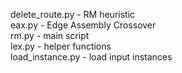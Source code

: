 delete_route.py - RM heuristic  
eax.py - Edge Assembly Crossover  
rm.py - main script  
lex.py - helper functions  
load_instance.py - load input instances  



